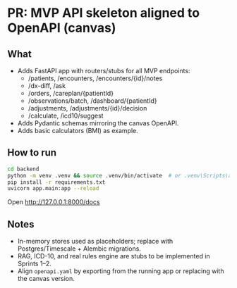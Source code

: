 # PR: MVP API skeleton aligned to OpenAPI (canvas)

## What
- Adds FastAPI app with routers/stubs for all MVP endpoints:
  - /patients, /encounters, /encounters/{id}/notes
  - /dx-diff, /ask
  - /orders, /careplan/{patientId}
  - /observations/batch, /dashboard/{patientId}
  - /adjustments, /adjustments/{id}/decision
  - /calculate, /icd10/suggest
- Adds Pydantic schemas mirroring the canvas OpenAPI.
- Adds basic calculators (BMI) as example.

## How to run
```bash
cd backend
python -m venv .venv && source .venv/bin/activate  # or .venv\Scripts\activate on Windows
pip install -r requirements.txt
uvicorn app.main:app --reload
```

Open http://127.0.0.1:8000/docs

## Notes
- In-memory stores used as placeholders; replace with Postgres/Timescale + Alembic migrations.
- RAG, ICD-10, and real rules engine are stubs to be implemented in Sprints 1–2.
- Align `openapi.yaml` by exporting from the running app or replacing with the canvas version.

